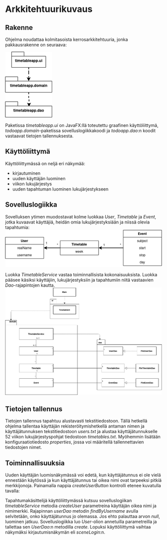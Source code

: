 # Arkkitehtuurikuvaus

## Rakenne
Ohjelma noudattaa kolmitasoista kerrosarkkitehtuuria, jonka pakkausrakenne on seuraava:  

![paketit](https://github.com/makitzei/ot-harjoitustyo2020/blob/master/dokumentaatio/kuvat/paketit.png)  

Paketissa *timetableapp.ui* on JavaFX:llä toteutettu graafinen käyttöliittymä, *todoapp.domain*-paketissa sovelluslogiikkakoodi ja *todoapp.dao*:n koodit vastaavat tietojen tallennuksesta.

## Käyttöliittymä
Käyttöliittymässä on neljä eri näkymää:
* kirjautuminen
* uuden käyttäjän luominen
* viikon lukujärjestys
* uuden tapahtuman luominen lukujärjestykseen

## Sovelluslogiikka
Sovelluksen ytimen muodostavat kolme luokkaa *User*, *Timetable* ja *Event*, jotka kuvaavat käyttäjiä, heidän omia lukujärjestyksiään ja niissä olevia tapahtumia:   
![luokat](https://github.com/makitzei/ot-harjoitustyo2020/blob/master/dokumentaatio/kuvat/luokkakaavio.png)  

Luokka *TimetableService* vastaa toiminnallisista kokonaisuuksista. Luokka pääsee käsiksi käyttäjiin, lukujärjestyksiin ja tapahtumiin niitä vastaavien *Dao*-rajapintojen kautta.
![pakkauskaavio](https://github.com/makitzei/ot-harjoitustyo2020/blob/master/dokumentaatio/kuvat/pakettikaavio.png)

## Tietojen tallennus
Tietojen tallennus tapahtuu alustavasti tekstitiedostoon. Tällä hetkellä ohjelma tallentaa käyttäjän rekisteröitymishetkellä antaman nimen ja käyttäjätunnuksen tekstitiedostoon *users.txt* ja alustaa käyttäjätunnukselle 52 viikon lukujärjestyspohjat tiedostoon *timetables.txt*. Myöhemmin lisätään konfiguraatiotiedosto *properties*, jossa voi määritellä tallennettavien tiedostojen nimet.

## Toiminnallisuuksia
Uuden käyttäjän luomisnäkymässä voi edetä, kun käyttäjätunnus ei ole vielä ennestään käytössä ja kun käyttäjätunnus tai oikea nimi ovat tarpeeksi pitkiä merkkijonoja. Painamalla nappia *createUserButton* kontrolli etenee kuvatulla tavalla:  

Tapahtumakäsittelijä käyttöliittymässä kutsuu sovelluslogiikan *timetableService* metodia *createUser* parametreina käyttäjän oikea nimi ja nimimerkki. Rajapinnan *userDao* metodin *findByUsername* avulla selvitetään, onko käyttäjätunnus jo olemassa. Jos ehto palauttaa arvon *null*, luominen jatkuu. Sovelluslogiikka luo *User*-olion annetuilla parametreilla ja tallettaa sen *UserDao*:n metodilla *create*. Lopuksi käyttöliittymä vaihtaa näkymäksi kirjautumisnäkymän eli *sceneLogin*:n.  
